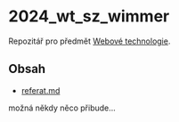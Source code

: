 # 2024_wt_sz_wimmer
Repozitář pro předmět [Webové technologie](https://www.gyarab.cz/predmety/WT).

## Obsah
- [referat.md](https://github.com/gyarab/2024_wt_sz_wimmer/blob/main/referat.md)

možná někdy něco přibude...
